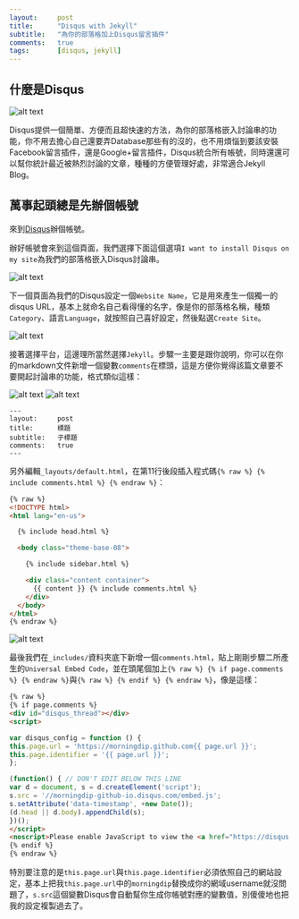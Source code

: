```yaml
---
layout: 	post
title: 		"Disqus with Jekyll"
subtitle: 	"為你的部落格加上Disqus留言插件"
comments: 	true
tags:		[disqus, jekyll]
---
```


## 什麼是Disqus

![alt text](https://www.drupal.org/files/project-images/disqus_logo_-_white_on_blue_background.png)

Disqus提供一個簡單、方便而且超快速的方法，為你的部落格嵌入討論串的功能，你不用去擔心自己還要弄Database那些有的沒的，也不用煩惱到要該安裝Facebook留言插件，還是Google+留言插件，Disqus統合所有帳號，同時還還可以幫你統計最近被熱烈討論的文章，種種的方便管理好處，非常適合Jekyll Blog。

## 萬事起頭總是先辦個帳號

來到[Disqus](https://disqus.com/)辦個帳號。

辦好帳號會來到這個頁面，我們選擇下面這個選項`I want to install Disqus on my site`為我們的部落格嵌入Disqus討論串。

![alt text](http://i.imgur.com/gUnKZkf.png)

下一個頁面為我們的Disqus設定一個`Website Name`，它是用來產生一個獨一的disqus URL，基本上就命名自己看得懂的名字，像是你的部落格名稱，種類`Category`、語言`Language`，就按照自己喜好設定，然後點選`Create Site`。

![alt text](http://i.imgur.com/yezHJwo.png)

接著選擇平台，這邊理所當然選擇`Jekyll`。步驟一主要是跟你說明，你可以在你的markdown文件新增一個變數`comments`在標頭，這是方便你覺得該篇文章要不要開起討論串的功能，格式類似這樣：

![alt text](http://i.imgur.com/sDczcRY.png)
![alt text](http://i.imgur.com/Tc13rGp.png)

	---
	layout:		post
	title:		標題
	subtitle:	子標題
	comments:	true
	---

另外編輯`_layouts/default.html`，在第11行後段插入程式碼`{% raw %} {% include comments.html %} {% endraw %}`：

```html
{% raw %}
<!DOCTYPE html>
<html lang="en-us">

  {% include head.html %}

  <body class="theme-base-08">

    {% include sidebar.html %}

    <div class="content container">
      {{ content }} {% include comments.html %}
    </div>
  </body>
</html>
{% endraw %}
```
![alt text](http://i.imgur.com/EowLJmz.png)

最後我們在`_includes/`資料夾底下新增一個`comments.html`，貼上剛剛步驟二所產生的`Universal Embed Code`，並在頭尾個加上`{% raw %} {% if page.comments %} {% endraw %}`與`{% raw %} {% endif %} {% endraw %}`，像是這樣：

```html
{% raw %}
{% if page.comments %}
<div id="disqus_thread"></div>
<script>

var disqus_config = function () {
this.page.url = 'https://morningdip.github.com{{ page.url }}';
this.page.identifier = '{{ page.url }}';
};

(function() { // DON'T EDIT BELOW THIS LINE
var d = document, s = d.createElement('script');
s.src = '//morningdip-github-io.disqus.com/embed.js';
s.setAttribute('data-timestamp', +new Date());
(d.head || d.body).appendChild(s);
})();
</script>
<noscript>Please enable JavaScript to view the <a href="https://disqus.com/?ref_noscript">comments powered by Disqus.</a></noscript>
{% endif %}
{% endraw %}
```

特別要注意的是`this.page.url`與`this.page.identifier`必須依照自己的網站設定，基本上把我`this.page.url`中的`morningdip`替換成你的網域username就沒問題了，`s.src`這個變數Disqus會自動幫你生成你帳號對應的變數值，別傻傻地也把我的設定複製過去了。